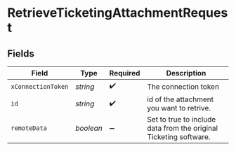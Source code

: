# RetrieveTicketingAttachmentRequest


## Fields

| Field                                                             | Type                                                              | Required                                                          | Description                                                       |
| ----------------------------------------------------------------- | ----------------------------------------------------------------- | ----------------------------------------------------------------- | ----------------------------------------------------------------- |
| `xConnectionToken`                                                | *string*                                                          | :heavy_check_mark:                                                | The connection token                                              |
| `id`                                                              | *string*                                                          | :heavy_check_mark:                                                | id of the attachment you want to retrive.                         |
| `remoteData`                                                      | *boolean*                                                         | :heavy_minus_sign:                                                | Set to true to include data from the original Ticketing software. |